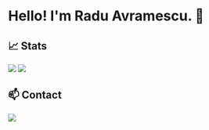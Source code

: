 # Hello! I'm Radu Avramescu. 👋

## 📈 Stats
<div display="inline">
  <img src="https://github-readme-stats.vercel.app/api/top-langs/?username=RaduAvramescu&theme=dark&show_icons=true" />
  <img src="https://github-readme-stats.vercel.app/api?username=RaduAvramescu&theme=dark&show_icons=true" />
</div>

## 📫 Contact
<a href="https://www.linkedin.com/in/radu-a-4863a486/">
  <img src="https://img.shields.io/badge/linkedin-%230077B5.svg?&style=for-the-badge&logo=linkedin&logoColor=white">
</a>

<!--
**RaduAvramescu/RaduAvramescu** is a ✨ _special_ ✨ repository because its `README.md` (this file) appears on your GitHub profile.

Here are some ideas to get you started:

- 🔭 I’m currently working on ...
- 🌱 I’m currently learning ...
- 👯 I’m looking to collaborate on ...
- 🤔 I’m looking for help with ...
- 💬 Ask me about ...
- 📫 How to reach me: ...
- 😄 Pronouns: ...
- ⚡ Fun fact: ...
-->
